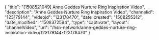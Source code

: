 {
    "title": "[1508521049] Anne Geddes Nurture Ring Inspiration Video",
    "description": "Anne Geddes Nurture Ring Inspiration Video",
    "channelid": "123179144",
    "videoid": "123178470",
    "date_created": "1508255312",
    "date_modified": "1508372594",
    "type": "captivate",
    "layout": "channelVideo",
    "url": "\/hsn-network\/anne-geddes-nurture-ring-inspiration-video\/123179144-123178470"
}